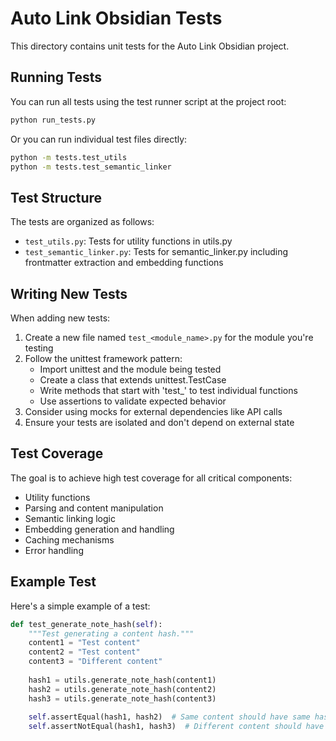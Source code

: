 # Auto Link Obsidian Tests

This directory contains unit tests for the Auto Link Obsidian project.

## Running Tests

You can run all tests using the test runner script at the project root:

```bash
python run_tests.py
```

Or you can run individual test files directly:

```bash
python -m tests.test_utils
python -m tests.test_semantic_linker
```

## Test Structure

The tests are organized as follows:

- `test_utils.py`: Tests for utility functions in utils.py
- `test_semantic_linker.py`: Tests for semantic_linker.py including frontmatter extraction and embedding functions

## Writing New Tests

When adding new tests:

1. Create a new file named `test_<module_name>.py` for the module you're testing
2. Follow the unittest framework pattern:
   - Import unittest and the module being tested
   - Create a class that extends unittest.TestCase
   - Write methods that start with 'test_' to test individual functions
   - Use assertions to validate expected behavior
3. Consider using mocks for external dependencies like API calls
4. Ensure your tests are isolated and don't depend on external state

## Test Coverage

The goal is to achieve high test coverage for all critical components:

- Utility functions
- Parsing and content manipulation
- Semantic linking logic
- Embedding generation and handling
- Caching mechanisms
- Error handling

## Example Test

Here's a simple example of a test:

```python
def test_generate_note_hash(self):
    """Test generating a content hash."""
    content1 = "Test content"
    content2 = "Test content"
    content3 = "Different content"
    
    hash1 = utils.generate_note_hash(content1)
    hash2 = utils.generate_note_hash(content2)
    hash3 = utils.generate_note_hash(content3)
    
    self.assertEqual(hash1, hash2)  # Same content should have same hash
    self.assertNotEqual(hash1, hash3)  # Different content should have different hash
